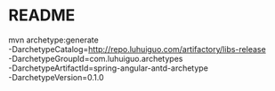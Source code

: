 # README

mvn archetype:generate \
-DarchetypeCatalog=http://repo.luhuiguo.com/artifactory/libs-release \
-DarchetypeGroupId=com.luhuiguo.archetypes \
-DarchetypeArtifactId=spring-angular-antd-archetype \
-DarchetypeVersion=0.1.0
